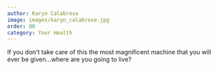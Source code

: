 ```yaml
---
author: Karyn Calabrese
image: images/karyn_calabrese.jpg
order: 80
category: Your Health
---
```


If you don't take care of this the most magnificent machine that you will ever be given...where are you going to live?
